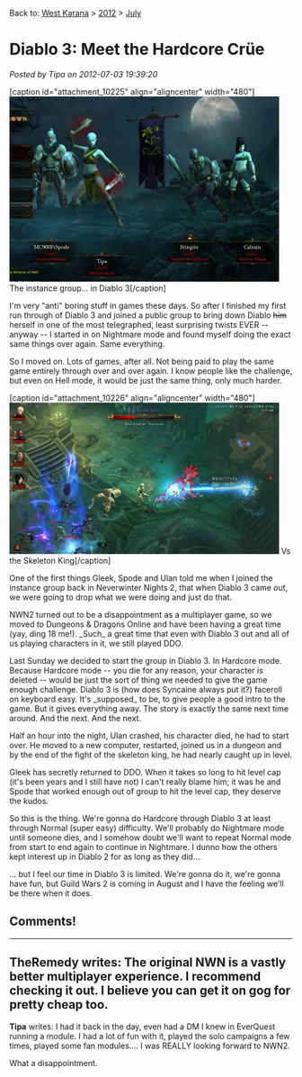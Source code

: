 Back to: [West Karana](/posts/westkarana.md) > [2012](/posts/2012/westkarana.md) > [July](./westkarana.md)
# Diablo 3: Meet the Hardcore Crüe

*Posted by Tipa on 2012-07-03 19:39:20*

[caption id="attachment\_10225" align="aligncenter" width="480"][![](../../../uploads/2012/07/Diablo-III-2012-07-01-23-13-42-99-480x329.jpg "The instance group... in Diablo 3")](../../../uploads/2012/07/Diablo-III-2012-07-01-23-13-42-99.jpg) The instance group... in Diablo 3[/caption]

I'm very "anti" boring stuff in games these days. So after I finished my first run through of Diablo 3 and joined a public group to bring down Diablo ~~him~~ herself in one of the most telegraphed, least surprising twists EVER -- anyway -- I started in on Nightmare mode and found myself doing the exact same things over again. Same everything.

So I moved on. Lots of games, after all. Not being paid to play the same game entirely through over and over again. I know people like the challenge, but even on Hell mode, it would be just the same thing, only much harder.

[caption id="attachment\_10226" align="aligncenter" width="480"][![](../../../uploads/2012/07/Diablo-III-2012-07-02-00-11-38-31-480x269.jpg "Vs the Skeleton King")](../../../uploads/2012/07/Diablo-III-2012-07-02-00-11-38-31.jpg) Vs the Skeleton King[/caption]

One of the first things Gleek, Spode and Ulan told me when I joined the instance group back in Neverwinter Nights 2, that when Diablo 3 came out, we were going to drop what we were doing and just do that.

NWN2 turned out to be a disappointment as a multiplayer game, so we moved to Dungeons & Dragons Online and have been having a great time (yay, ding 18 me!). \_Such\_ a great time that even with Diablo 3 out and all of us playing characters in it, we still played DDO.

Last Sunday we decided to start the group in Diablo 3. In Hardcore mode. Because Hardcore mode -- you die for any reason, your character is deleted -- would be just the sort of thing we needed to give the game enough challenge. Diablo 3 is (how does Syncaine always put it?) faceroll on keyboard easy. It's \_supposed\_ to be, to give people a good intro to the game. But it gives everything away. The story is exactly the same next time around. And the next. And the next.

Half an hour into the night, Ulan crashed, his character died, he had to start over. He moved to a new computer, restarted, joined us in a dungeon and by the end of the fight of the skeleton king, he had nearly caught up in level.

Gleek has secretly returned to DDO. When it takes so long to hit level cap (it's been years and I still have not) I can't really blame him; it was he and Spode that worked enough out of group to hit the level cap, they deserve the kudos.

So this is the thing. We're gonna do Hardcore through Diablo 3 at least through Normal (super easy) difficulty. We'll probably do Nightmare mode until someone dies, and I somehow doubt we'll want to repeat Normal mode from start to end again to continue in Nightmare. I dunno how the others kept interest up in Diablo 2 for as long as they did...

... but I feel our time in Diablo 3 is limited. We're gonna do it, we're gonna have fun, but Guild Wars 2 is coming in August and I have the feeling we'll be there when it does.

## Comments!
---
**TheRemedy** writes: The original NWN is a vastly better multiplayer experience. I recommend checking it out. I believe you can get it on gog for pretty cheap too.
---
**Tipa** writes: I had it back in the day, even had a DM I knew in EverQuest running a module. I had a lot of fun with it, played the solo campaigns a few times, played some fan modules.... I was REALLY looking forward to NWN2.

What a disappointment.
